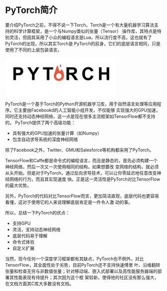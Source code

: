 # PyTorch简介
要介绍PyTorch之前，不得不说一下Torch。Torch是一个有大量机器学习算法支持的科学计算框架，是一个与Numpy类似的张量（Tensor）
操作库，其特点是特别灵活，但因其采用了小众的编程语言是Lua，所以流行度不高，这也就有了PyTorch的出现。所以其实Torch是
PyTorch的前身，它们的底层语言相同，只是使用了不同的上层包装语言。

![](../Image/pytorch.PNG)

PyTorch是一个基于Torch的Python开源机器学习库，用于自然语言处理等应用程序。它主要由Facebookd的人工智能小组开发，不仅能够
实现强大的GPU加速，同时还支持动态神经网络，这一点是现在很多主流框架如TensorFlow都不支持的。
PyTorch提供了两个高级功能：
* 具有强大的GPU加速的张量计算（如Numpy）
* 包含自动求导系统的深度神经网络

除了Facebook之外，Twitter、GMU和Salesforce等机构都采用了PyTorch。

TensorFlow和Caffe都是命令式的编程语言，而且是静态的，首先必须构建一个神经网络，然后一次又一次使用相同的结构，如果想要改
变网络的结构，就必须从头开始。但是对于PyTorch，通过反向求导技术，可以让你零延迟地任意改变神经网络的行为，而且其实现速度
快。正是这一灵活性是PyTorch对比TensorFlow的最大优势。

另外，PyTorch的代码对比TensorFlow而言，更加简洁直观，底层代码也更容易看懂，这对于使用它的人来说理解底层肯定是一件令人激
动的事。

所以，总结一下PyTorch的优点：
* 支持GPU
* 灵活，支持动态神经网络
* 底层代码易于理解
* 命令式体验
* 自定义扩展

当然，现今任何一个深度学习框架都有其缺点，PyTorch也不例外，对比TensorFlow，其全面性处于劣势，目前PyTorch还不支持快速傅里
叶、沿维翻转张量和检查无穷与非数值张量；针对移动端、嵌入式部署以及高性能服务器端的部署其性能表现有待提升；其次因为这个框
架较新，使得他的社区没有那么强大，在文档方面其C库大多数没有文档。